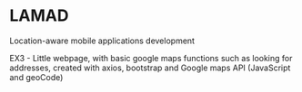 # LAMAD
Location-aware mobile applications development

EX3 - Little webpage, with basic google maps functions such as looking for addresses, created with axios, bootstrap and Google maps API (JavaScript and geoCode)
